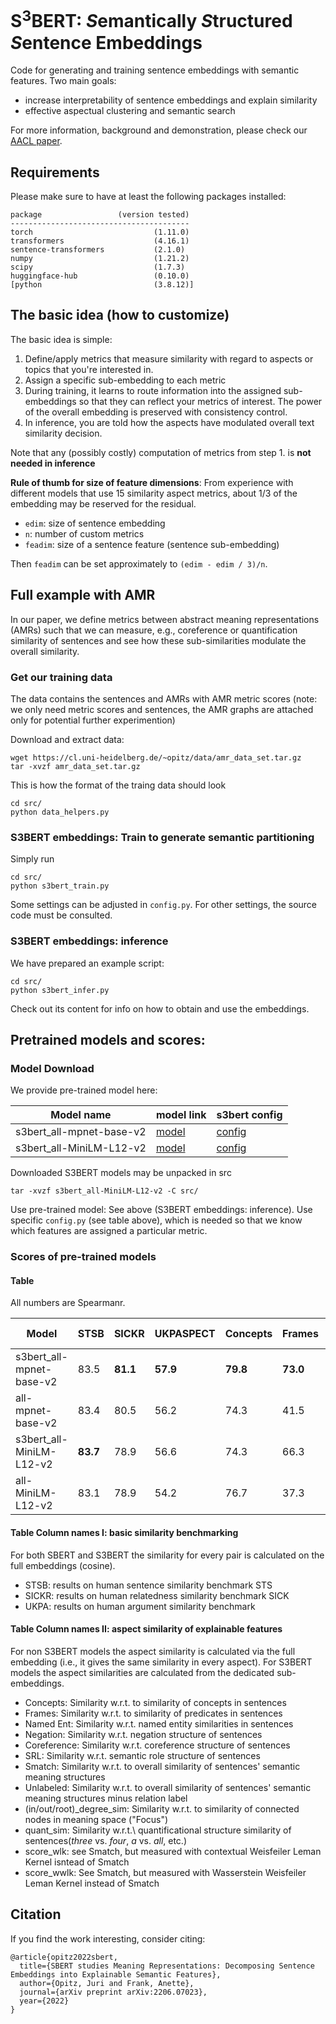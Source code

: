 # S<sup>3</sup>BERT: *S*emantically *S*tructured *S*entence Embeddings

Code for generating and training sentence embeddings with semantic features. Two main goals:

- increase interpretability of sentence embeddings and explain similarity 
- effective aspectual clustering and semantic search 

For more information, background and demonstration, please check our [AACL paper](https://arxiv.org/abs/2206.07023).

## Requirements

Please make sure to have at least the following packages installed:

```
package                 (version tested)
----------------------------------------
torch                           (1.11.0)
transformers                    (4.16.1)
sentence-transformers           (2.1.0)
numpy                           (1.21.2)                         
scipy                           (1.7.3)
huggingface-hub                 (0.10.0)       
[python                         (3.8.12)]
```

## The basic idea (how to customize)

The basic idea is simple: 

1. Define/apply metrics that measure similarity with regard to aspects or topics that you're interested in. 
2. Assign a specific sub-embedding to each metric
3. During training, it learns to route information into the assigned sub-embeddings so that they can reflect your metrics of interest. The power of the overall embedding is preserved with consistency control.
4. In inference, you are told how the aspects have modulated overall text similarity decision. 

Note that any (possibly costly) computation of metrics from step 1. is **not needed in inference** 

**Rule of thumb for size of feature dimensions**: From experience with different models that use 15 similarity aspect metrics, about 1/3 of the embedding may be reserved for the residual.

- `edim`: size of sentence embedding
- `n`: number of custom metrics
- `feadim`: size of a sentence feature (sentence sub-embedding)

Then `feadim` can be set approximately to `(edim - edim / 3)/n`. 

## Full example with AMR 

In our paper, we define metrics between abstract meaning representations (AMRs) such that we can measure, e.g., coreference or quantification similarity of sentences and see how these sub-similarities modulate the overall similarity. 

### Get our training data

The data contains the sentences and AMRs with AMR metric scores (note: we only need metric scores and sentences, the AMR graphs are attached only for potential further experimention)

Download and extract data:

```
wget https://cl.uni-heidelberg.de/~opitz/data/amr_data_set.tar.gz
tar -xvzf amr_data_set.tar.gz
```

This is how the format of the traing data should look

```
cd src/
python data_helpers.py
```

### S3BERT embeddings: Train to generate semantic partitioning

Simply run

```
cd src/
python s3bert_train.py
```

Some settings can be adjusted in `config.py`. For other settings, the source code must be consulted.

### S3BERT embeddings: inference

We have prepared an example script:

```
cd src/
python s3bert_infer.py
```

Check out its content for info on how to obtain and use the embeddings.

## Pretrained models and scores:

### Model Download

We provide pre-trained model here:

| Model name               | model link | s3bert config |
| ------------------------ | ---------- | ------------- |
| s3bert_all-mpnet-base-v2 | [model](https://www.cl.uni-heidelberg.de/~opitz/data/s3bert_all-mpnet-base-v2.tar.gz)  | [config](https://www.cl.uni-heidelberg.de/~opitz/data/config_s3bert_all-mpnet-base-v2.py)    |
| s3bert_all-MiniLM-L12-v2        | [model](https://www.cl.uni-heidelberg.de/~opitz/data/s3bert_all-MiniLM-L12-v2.tar.gz)  | [config](https://www.cl.uni-heidelberg.de/~opitz/data/config_s3bert_all-MiniLM-L12-v2.py)    |

Downloaded S3BERT models may be unpacked in src

```
tar -xvzf s3bert_all-MiniLM-L12-v2 -C src/
```

Use pre-trained model: See above (S3BERT embeddings: inference). Use specific `config.py` (see table above), which is needed so that we know which features are assigned a particular metric.

### Scores of pre-trained models

#### Table

All numbers are Spearmanr.

| Model | STSB | SICKR | UKPASPECT | Concepts  | Frames  | Named Ent.  | Negations  | Coreference  | SRL  | Smatch  | Unlabeled  | max_indegree_sim | max_outdegree_sim | max_degree_sim | root_sim | quant_sim | score_wlk | score_wwlk |
| --- | --- | --- | --- | --- | --- | --- | --- | --- | --- | --- | --- | --- | --- | --- | --- | --- | --- | --- |
| s3bert_all-mpnet-base-v2 | 83.5     | **81.1** | **57.9** | **79.8** | **73.0** | **54.5** | **34.9** | **54.9** | **69.8** | **74.7** | **72.0** | **36.2** | **49.6** | **35.3** | **52.3** | **75.3** | **80.8** | **80.3** |
| all-mpnet-base-v2        | 83.4     | 80.5     | 56.2     | 74.3     | 41.5     | -12.7    | -0.3     | 9.0      | 42.8     | 57.6     | 52.1     | 23.6     | 21.1     | 17.7     | 22.9     | 10.8     | 68.3     | 66.6     |
| s3bert_all-MiniLM-L12-v2 | **83.7** | 78.9     | 56.6     | 74.3     | 66.3     | 51.0     | 33.4     | 44.1     | 61.4     | 67.5     | 65.1     | 31.9     | 42.4     | 29.5     | 43.6     | 73.6     | 74.6     | 74.2     |
| all-MiniLM-L12-v2        | 83.1     | 78.9     | 54.2     | 76.7     | 37.3     | -12.8    | -3.8     | 7.7      | 42.1     | 56.3     | 51.5     | 23.8     | 19.0     | 19.0     | 20.1    | 9.4       | 66.3     | 63.5     |

#### Table Column names I: basic similarity benchmarking

For both SBERT and S3BERT the similarity for every pair is calculated on the full embeddings (cosine).

- STSB: results on human sentence similarity benchmark STS 
- SICKR: results on human relatedness similarity benchmark SICK 
- UKPA: results on human argument similarity benchmark

#### Table Column names II: aspect similarity of explainable features

For non S3BERT models the aspect similarity is calculated via the full embedding (i.e., it gives the same similarity in every aspect). For S3BERT models the aspect similarities are calculated from the dedicated sub-embeddings.

- Concepts: Similarity w.r.t. to similarity of concepts in sentences
- Frames: Similarity w.r.t. to similarity of predicates in sentences 
- Named Ent: Similarity w.r.t. named entity similarities in sentences 
- Negation: Similarity w.r.t. negation structure of sentences 
- Coreference: Similarity w.r.t. coreference structure of sentences 
- SRL: Similarity w.r.t. semantic role structure of sentences 
- Smatch: Similarity w.r.t. to overall similarity of sentences' semantic meaning structures 
- Unlabeled: Similarity w.r.t. to overall similarity of sentences' semantic meaning structures minus relation label
- (in/out/root)_degree_sim: Similarity w.r.t. to similarity of connected nodes in meaning space ("Focus") 
- quant_sim: Similarity w.r.t.\ quantificational structure similarity of sentences(*three* vs. *four*, *a* vs. *all*, etc.) 
- score_wlk: see Smatch, but measured with contextual Weisfeiler Leman Kernel isntead of Smatch 
- score_wwlk: See Smatch, but measured with Wasserstein Weisfeiler Leman Kernel instead of Smatch 

## Citation

If you find the work interesting, consider citing:

```
@article{opitz2022sbert,
  title={SBERT studies Meaning Representations: Decomposing Sentence Embeddings into Explainable Semantic Features},
  author={Opitz, Juri and Frank, Anette},
  journal={arXiv preprint arXiv:2206.07023},
  year={2022}
}
```
